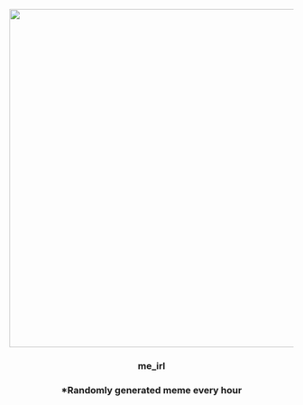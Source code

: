 <p align="center">
        <img src="https://i.redd.it/9tlug0fuhqg91.jpg" width="600" height="600">
        </p>
        <h3 align="center">me_irl</h3>
        <h3 align="center">*Randomly generated meme every hour</h3>
    